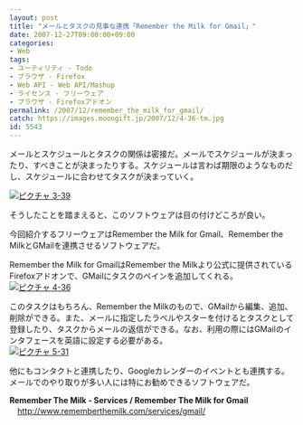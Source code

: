 ```yaml
---
layout: post
title: "メールとタスクの見事な連携「Remember the Milk for Gmail」"
date: 2007-12-27T09:00:00+09:00
categories:
- Web
tags: 
- ユーティリティ - Todo
- ブラウザ - Firefox
- Web API - Web API/Mashup
- ライセンス - フリーウェア
- ブラウザ - Firefoxアドオン
permalink: /2007/12/remember_the_milk_for_gmail/
catch: https://images.moongift.jp/2007/12/4-36-tm.jpg
id: 5543
---
```

メールとスケジュールとタスクの関係は密接だ。メールでスケジュールが決まったり、すべきことが決まったりする。スケジュールは言わば期限のようなものだし、スケジュールに合わせてタスクが決まっていく。   
  
[![ピクチャ 3-39](https://images.moongift.jp/2007/12/3-39-tm.jpg)](https://images.moongift.jp/2007/12/3-39.png)  
  
そうしたことを踏まえると、このソフトウェアは目の付けどころが良い。   
  
今回紹介するフリーウェアはRemember the Milk for Gmail、Remember the MilkとGMailを連携させるソフトウェアだ。   
<!--more-->  
Remember the Milk for GmailはRemember the Milkより公式に提供されているFirefoxアドオンで、GMailにタスクのペインを追加してくれる。   
[![ピクチャ 4-36](https://images.moongift.jp/2007/12/4-36-tm.jpg)](https://images.moongift.jp/2007/12/4-36.png)  
  
このタスクはもちろん、Remember the Milkのもので、GMailから編集、追加、削除ができる。また、メールに指定したラベルやスターを付けるとタスクとして登録したり、タスクからメールの返信ができる。なお、利用の際にはGMailのインタフェースを英語に設定する必要がある。   
[![ピクチャ 5-31](https://images.moongift.jp/2007/12/5-31-tm.jpg)](https://images.moongift.jp/2007/12/5-31.png)  
  
他にもコンタクトと連携したり、Googleカレンダーのイベントとも連携する。メールでのやり取りが多い人には特にお勧めできるソフトウェアだ。   
  
**Remember The Milk - Services / Remember The Milk for Gmail**   
　[http://www.rememberthemilk.com/services/gmail/   
](http://www.rememberthemilk.com/services/gmail/)

